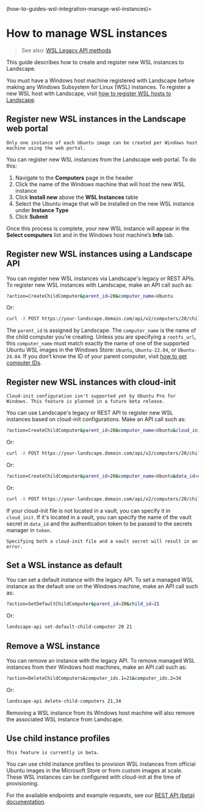 (how-to-guides-wsl-integration-manage-wsl-instances)=
# How to manage WSL instances

> See also: [WSL Legacy API methods](/reference/api/legacy-api-endpoints/wsl)

This guide describes how to create and register new WSL instances to Landscape.

You must have a Windows host machine registered with Landscape before making any Windows Subsystem for Linux (WSL) instances. To register a new WSL host with Landscape, visit [how to register WSL hosts to Landscape](/how-to-guides/wsl-integration/register-wsl-hosts).

## Register new WSL instances in the Landscape web portal

```{note}
Only one instance of each Ubuntu image can be created per Windows host machine using the web portal.
```

You can register new WSL instances from the Landscape web portal. To do this:

1. Navigate to the **Computers** page in the header
2. Click the name of the Windows machine that will host the new WSL instance
3. Click **Install new** above the **WSL Instances** table
4. Select the Ubuntu image that will be installed on the new WSL instance under **Instance Type**
5. Click **Submit**

Once this process is complete, your new WSL instance will appear in the **Select computers** list and in the Windows host machine’s **Info** tab.

## Register new WSL instances using a Landscape API

You can register new WSL instances via Landscape's legacy or REST APIs. To register new WSL instances with Landscape, make an API call such as:

```bash
?action=CreateChildComputer&parent_id=20&computer_name=Ubuntu
```
Or:

```bash
curl -X POST https://your-landscape.domain.com/api/v2/computers/20/children -H "Authorization: Bearer $JWT" -d '{"computer_name": "Ubuntu"}'
```

The `parent_id` is assigned by Landscape. The `computer_name` is the name of the child computer you’re creating. Unless you are specifying a `rootfs_url`, this `computer_name` must match exactly the name of one of the supported Ubuntu WSL images in the Windows Store: `Ubuntu`, `Ubuntu-22.04`, or `Ubuntu-24.04`. If you don’t know the ID of your parent computer, visit [how to get computer IDs](https://ubuntu.com/landscape/docs/managing-computers#heading--get-computer-ids).


## Register new WSL instances with cloud-init

```{note}
Cloud-init configuration isn't supported yet by Ubuntu Pro for Windows. This feature is planned in a future beta release.
```

You can use Landscape's legacy or REST API to register new WSL instances based on cloud-init configurations. Make an API call such as:

```bash
?action=CreateChildComputer&parent_id=20&computer_name=Ubuntu&cloud_init=<b64 encoded cloud_init file contents>
```
Or:

```bash
curl -X POST https://your-landscape.domain.com/api/v2/computers/20/children -H "Authorization: Bearer $JWT" -d '{"computer_name": "Ubuntu", "cloud_init": "<b64 encoded cloud_init file contents>"}'
```

Or:

```bash
?action=CreateChildComputer&parent_id=20&computer_name=Ubuntu&data_id=data-id&token=vault-token
```
Or:

```bash
curl -X POST https://your-landscape.domain.com/api/v2/computers/20/children -H "Authorization: Bearer $JWT" -d '{"computer_name": "Ubuntu", "data_id": "data-id", "token": "vault-token"}'
```

If your cloud-init file is not located in a vault, you can specify it in `cloud_init`. If it's located in a vault, you can specify the name of the vault secret in `data_id` and the authentication token to be passed to the secrets manager in `token`.

```{note}
Specifying both a cloud-init file and a vault secret will result in an error.
```

## Set a WSL instance as default

You can set a default instance with the legacy API. To set a managed WSL instance as the default one on the Windows machine, make an API call such as:

```bash
?action=SetDefaultChildComputer&parent_id=20&child_id=21
```
Or:
```bash
landscape-api set-default-child-computer 20 21
```

## Remove a WSL instance

You can remove an instance with the legacy API. To remove managed WSL instances from their Windows host machines, make an API call such as:

```bash
?action=DeleteChildComputers&computer_ids.1=21&computer_ids.2=34
```
Or:

```bash
landscape-api delete-child-computers 21,34
```

Removing a WSL instance from its Windows host machine will also remove the associated WSL instance from Landscape.

## Use child instance profiles

```{note}
This feature is currently in beta.
```

You can use child instance profiles to provision WSL instances from official Ubuntu images in the Microsoft Store or from custom images at scale. These WSL instances can be configured with cloud-init at the time of provisioning.

For the available endpoints and example requests, see our [REST API (beta) documentation](/reference/api/rest-api-endpoints/beta-only).

